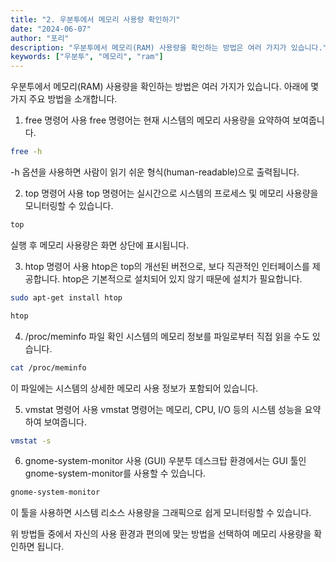 ```yaml
---
title: "2. 우분투에서 메모리 사용량 확인하기"
date: "2024-06-07"
author: "포리"
description: "우분투에서 메모리(RAM) 사용량을 확인하는 방법은 여러 가지가 있습니다."
keywords: ["우분투", "메모리", "ram"]
---
```


우분투에서 메모리(RAM) 사용량을 확인하는 방법은 여러 가지가 있습니다. 아래에 몇 가지 주요 방법을 소개합니다.

1. free 명령어 사용
   free 명령어는 현재 시스템의 메모리 사용량을 요약하여 보여줍니다.

```sh
free -h
```

-h 옵션을 사용하면 사람이 읽기 쉬운 형식(human-readable)으로 출력됩니다.

2. top 명령어 사용
   top 명령어는 실시간으로 시스템의 프로세스 및 메모리 사용량을 모니터링할 수 있습니다.

```sh
top
```

실행 후 메모리 사용량은 화면 상단에 표시됩니다.

3. htop 명령어 사용
   htop은 top의 개선된 버전으로, 보다 직관적인 인터페이스를 제공합니다. htop은 기본적으로 설치되어 있지 않기 때문에 설치가 필요합니다.

```sh
sudo apt-get install htop
```

```sh
htop
```

4. /proc/meminfo 파일 확인
   시스템의 메모리 정보를 파일로부터 직접 읽을 수도 있습니다.

```sh
cat /proc/meminfo
```

이 파일에는 시스템의 상세한 메모리 사용 정보가 포함되어 있습니다.

5. vmstat 명령어 사용
   vmstat 명령어는 메모리, CPU, I/O 등의 시스템 성능을 요약하여 보여줍니다.

```sh
vmstat -s
```

6. gnome-system-monitor 사용 (GUI)
   우분투 데스크탑 환경에서는 GUI 툴인 gnome-system-monitor를 사용할 수 있습니다.

```sh
gnome-system-monitor
```

이 툴을 사용하면 시스템 리소스 사용량을 그래픽으로 쉽게 모니터링할 수 있습니다.

위 방법들 중에서 자신의 사용 환경과 편의에 맞는 방법을 선택하여 메모리 사용량을 확인하면 됩니다.
